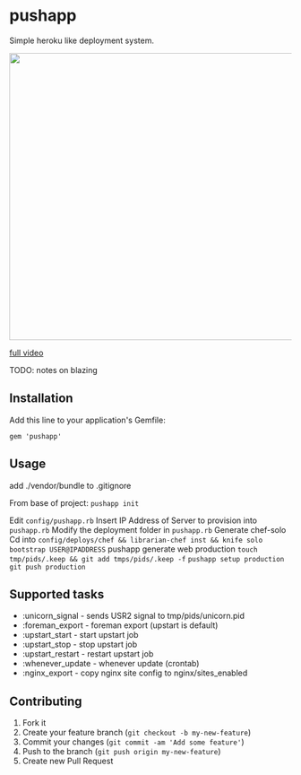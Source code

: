 # pushapp

Simple heroku like deployment system.

<a href='https://vimeo.com/66528056'><img src="https://f.cloud.github.com/assets/5250/523884/d78a70e0-c0e8-11e2-8569-09e00d48a693.gif" width="512"></a>

[full video](https://vimeo.com/66528056)

TODO: notes on blazing

## Installation

Add this line to your application's Gemfile:

    gem 'pushapp'

## Usage

add ./vendor/bundle to .gitignore

From base of project:
`pushapp init`

Edit `config/pushapp.rb`
Insert IP Address of Server to provision into `pushapp.rb`
Modify the deployment folder in `pushapp.rb`
Generate chef-solo
Cd into `config/deploys/chef && librarian-chef inst && knife solo bootstrap USER@IPADDRESS`
pushapp generate web production
`touch tmp/pids/.keep && git add tmps/pids/.keep -f`
`pushapp setup production`
`git push production`

## Supported tasks

 - :unicorn_signal - sends USR2 signal to tmp/pids/unicorn.pid
 - :foreman_export - foreman export (upstart is default)
 - :upstart_start - start upstart job
 - :upstart_stop - stop upstart job
 - :upstart_restart - restart upstart job
 - :whenever_update - whenever update (crontab)
 - :nginx_export - copy nginx site config to nginx/sites_enabled

## Contributing

1. Fork it
2. Create your feature branch (`git checkout -b my-new-feature`)
3. Commit your changes (`git commit -am 'Add some feature'`)
4. Push to the branch (`git push origin my-new-feature`)
5. Create new Pull Request

